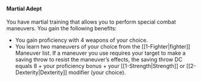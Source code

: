 #### Martial Adept

You have martial training that allows you to perform special combat maneuvers. You gain the following benefits:

-   You gain proficiency with 4 weapons of your choice.
-   You learn two maneuvers of your choice from the [[1-Fighter|fighter]] Maneuver list. If a maneuver you use requires your target to make a saving throw to resist the maneuver’s effects, the saving throw DC equals 8 + your proficiency bonus + your [[1-Strength|Strength]] or [[2-Dexterity|Dexterity]] modifier (your choice).